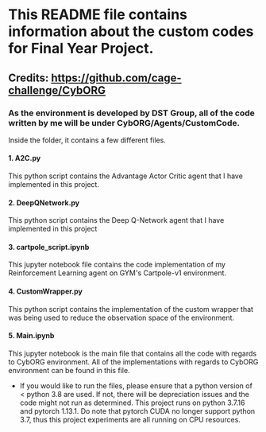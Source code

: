 # This README file contains information about the custom codes for Final Year Project.
## Credits: https://github.com/cage-challenge/CybORG

### As the environment is developed by DST Group, all of the code written by me will be under CybORG/Agents/CustomCode.
Inside the folder, it contains a few different files.

#### 1. A2C.py
This python script contains the Advantage Actor Critic agent that I have implemented in this project.

#### 2. DeepQNetwork.py
This python script contains the Deep Q-Network agent that I have implemented in this project

#### 3. cartpole_script.ipynb
This jupyter notebook file contains the code implementation of my Reinforcement Learning agent on GYM's Cartpole-v1 environment.

#### 4. CustomWrapper.py
This python script contains the implementation of the custom wrapper that was being used to reduce the observation space of the environment.

#### 5. Main.ipynb
This jupyter notebook is the main file that contains all the code with regards to CybORG environment. All of the implementations with regards to CybORG environment can be found in this file.


* If you would like to run the files, please ensure that a python version of < python 3.8 are used. If not, there will be depreciation issues and the code might not run as determined.
This project runs on python 3.7.16 and pytorch 1.13.1. Do note that pytorch CUDA no longer support python 3.7, thus this project experiments are all running on CPU resources.